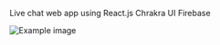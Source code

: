 Live chat web app using 
    React.js 
    Chrakra UI 
    Firebase
    
![Example image](![image](https://user-images.githubusercontent.com/114205281/228368580-972fa2e4-b06f-46e0-8a28-664860550e92.png))
